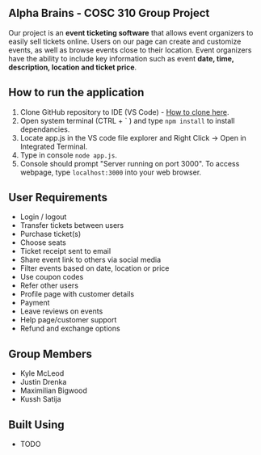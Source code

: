 ## Alpha Brains - COSC 310 Group Project

Our project is an **event ticketing software** that allows event organizers to easily sell tickets online. Users on our page can create and customize events, as well as browse events close to their location. Event organizers have the ability to include key information such as event **date, time, description, location and ticket price**. 
## How to run the application
1) Clone GitHub repository to IDE (VS Code) - [How to clone here](https://learn.microsoft.com/en-us/azure/developer/javascript/how-to/with-visual-studio-code/clone-github-repository?tabs=activity-bar).
2) Open system terminal (CTRL + ` ) and type ```npm install``` to install dependancies.
3) Locate app.js in the VS code file explorer and Right Click -> Open in Integrated Terminal.
4) Type in console ```node app.js```.
5) Console should prompt "Server running on port 3000". To access webpage, type ```localhost:3000``` into your web browser.
## User Requirements
- Login / logout
- Transfer tickets between users
- Purchase ticket(s)
- Choose seats
- Ticket receipt sent to email
- Share event link to others via social media
- Filter events based on date, location or price
- Use coupon codes
- Refer other users
- Profile page with customer details
- Payment
- Leave reviews on events
- Help page/customer support
- Refund and exchange options


## Group Members
- Kyle McLeod
- Justin Drenka
- Maximilian Bigwood
- Kussh Satija

## Built Using

- TODO
